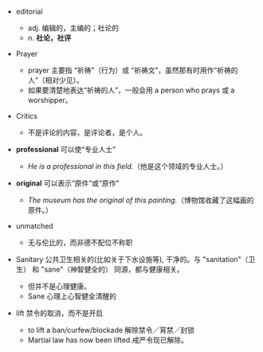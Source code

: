 - editorial
  - adj. 编辑的，主编的；社论的
  - n. **社论，社评**
- Prayer
  - prayer 主要指 “祈祷”（行为）或 “祈祷文”，虽然那有时用作“祈祷的人”（相对少见）。
  - 如果要清楚地表达“祈祷的人”，一般会用 a person who prays 或 a worshipper。
- Critics
  - 不是评论的内容，是评论者，是个人。
- **professional** 可以使“专业人士”  
   - *He is a professional in this field.*（他是这个领域的专业人士。）
- **original** 可以表示“原件”或“原作”  
   - *The museum has the original of this painting.*（博物馆收藏了这幅画的原件。）
- unmatched
  -  无与伦比的，而非德不配位不称职

- Sanitary 公共卫生相关的(比如关于下水设施等), 干净的。与 "sanitation"（卫生） 和 "sane"（神智健全的） 同源，都与健康相关。
  - 但并不是心理健康。
  - Sane 心理上心智健全清醒的

- lift 禁令的取消，而不是开启
  - to lift a ban/curfew/blockade 解除禁令╱宵禁╱封锁
  - Martial law has now been lifted.戒严令现已解除。
